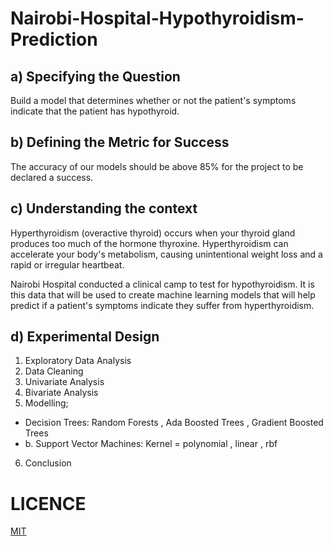 # Nairobi-Hospital-Hypothyroidism-Prediction
## a) Specifying the Question
Build a model that determines whether or not the patient's symptoms indicate that the patient has hypothyroid.

## b) Defining the Metric for Success
The accuracy of our models should be above 85% for the project to be declared a success.

## c) Understanding the context
Hyperthyroidism (overactive thyroid) occurs when your thyroid gland produces too much of the hormone thyroxine. Hyperthyroidism can accelerate your body's metabolism, causing unintentional weight loss and a rapid or irregular heartbeat.

Nairobi Hospital conducted a clinical camp to test for hypothyroidism. It is this data that will be used to create machine learning models that will help predict if a patient's symptoms indicate they suffer from hyperthyroidism.

## d) Experimental Design
1. Exploratory Data Analysis
2. Data Cleaning
3. Univariate Analysis
4. Bivariate Analysis
5. Modelling;
*  Decision Trees: Random Forests , Ada Boosted Trees , Gradient Boosted Trees
* b. Support Vector Machines: Kernel = polynomial , linear , rbf

6. Conclusion

# LICENCE
[MIT](https://choosealicense.com/licenses/mit/)
